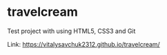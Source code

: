# travelcream
Test project with using HTML5, CSS3 and Git

Link:
https://vitalysavchuk2312.github.io/travelcream/
